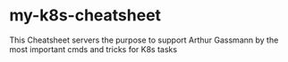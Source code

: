 # my-k8s-cheatsheet
 This Cheatsheet servers the purpose to support Arthur Gassmann by the most important cmds and tricks for K8s tasks 
